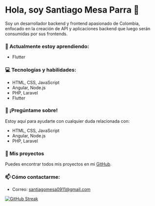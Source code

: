 # Hola, soy Santiago Mesa Parra 👋 

Soy un desarrollador backend y frontend apasionado de Colombia, enfocado en la creación de API y aplicaciones backend que luego serán consumidas por sus frontends.

### 🌱 Actualmente estoy aprendiendo:
- Flutter

### 💻 Tecnologías y habilidades:
- HTML, CSS, JavaScript
- Angular, Node.js
- PHP, Laravel
- Flutter

### 💬 ¡Pregúntame sobre!
Estoy aquí para ayudarte con cualquier duda relacionada con:
- HTML, CSS, JavaScript
- Angular, Node.js
- PHP, Laravel

### 📂 Mis proyectos
Puedes encontrar todos mis proyectos en mi [GitHub](https://github.com/SantiagoMesa0911).

### 📫 Cómo contactarme:
- Correo: santiagomesa0911@gmail.com

[![GitHub Streak](https://streak-stats.demolab.com?user=SantiagoMesa0911&theme=dracula&hide_border=true)](https://git.io/streak-stats)
